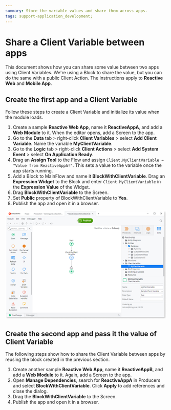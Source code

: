 ```yaml
---
summary: Store the variable values and share them across apps.
tags: support-application_development;
---
```


# Share a Client Variable between apps

This document shows how you can share some value between two apps using Client Variables. We're using a Block to share the value, but you can do the same with a public Client Action. The instructions apply to **Reactive Web** and **Mobile App**.

## Create the first app and a Client Variable

Follow these steps to create a Client Variable and initialize its value when the module loads.

1. Create a sample **Reactive Web App**, name it **ReactiveAppA**, and add a **Web Module** to it. When the editor opens, add a Screen to the app.
1. Go to the **Data** tab > right-click **Client Variables** > select **Add Client Variable**. Name the variable **MyClientVariable**.
1. Go to the **Logic** tab > right-click **Client Actions** > select **Add System Event** > select **On Application Ready**.
1. Drag an **Assign Tool** to the Flow and assign `Client.MyClientVariable = "Value from ReactiveAppA!"`. This sets a value to the variable once the app starts running.
1. Add a Block to MainFlow and name it **BlockWithClientVariable**. Drag an **Expression Widget** to the Block and enter `Client.MyClientVariable` in the **Expression Value** of the Widget.
1. Drag **BlockWithClientVariable** to the Screen.
1. Set **Public** property of BlockWithClientVariable to **Yes**.
1. Publish the app and open it in a browser.

![Sample App A with a Client Variable](<images/client-variable.png>)

## Create the second app and pass it the value of Client Variable

The following steps show how to share the Client Variable between apps by reusing the block created in the previous section.

1. Create another sample **Reactive Web App**, name it **ReactiveAppB**, and add a **Web Module** to it. Again, add a Screen to the app.
2. Open **Manage Dependencies**, search for **ReactiveAppA** in Producers and select **BlockWithClientVariable**. Click **Apply** to add references and close the dialog.
3. Drag the **BlockWithClientVariable** to the Screen.
4. Publish the app and open it in a browser.

